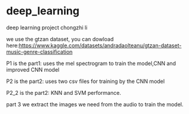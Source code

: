 # deep_learning
deep learning project chongzhi li

we use the gtzan dataset, you can dowload here:https://www.kaggle.com/datasets/andradaolteanu/gtzan-dataset-music-genre-classification

P1 is the part1: uses the mel spectrogram to train the model,CNN and improved CNN model 

P2 is the part2: uses two csv files for training by the CNN model

P2_2 is the part2: KNN and SVM performance.

part 3 we extract the images we need from the audio to train the model.
